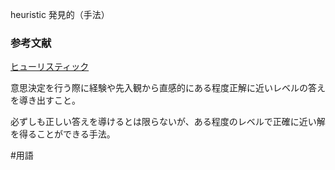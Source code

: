 heuristic
発見的（手法）



### 参考文献

[ヒューリスティック](https://ja.wikipedia.org/wiki/%E3%83%92%E3%83%A5%E3%83%BC%E3%83%AA%E3%82%B9%E3%83%86%E3%82%A3%E3%83%83%E3%82%AF)

意思決定を行う際に経験や先入観から直感的にある程度正解に近いレベルの答えを導き出すこと。

必ずしも正しい答えを導けるとは限らないが、ある程度のレベルで正確に近い解を得ることができる手法。

#用語